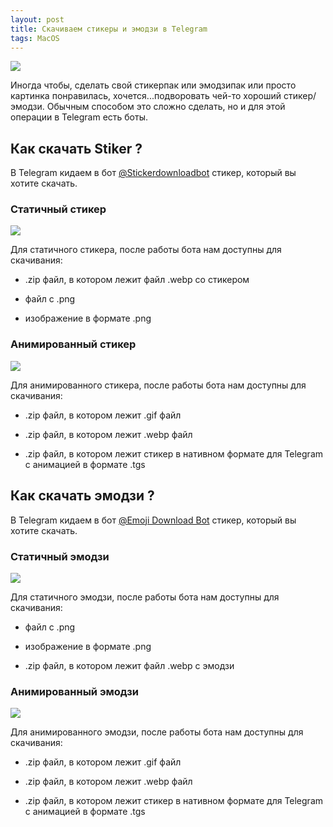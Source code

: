 ```yaml
---
layout: post
title: Скачиваем стикеры и эмодзи в Telegram
tags: MacOS
---
```

![](https://raw.githubusercontent.com/tatarinovms/tatarinovms.github.io/master/images/posts/DTelegram/logo.png)

Иногда чтобы, сделать свой стикерпак или эмодзипак или просто картинка понравилась,  хочется...подворовать чей-то хороший стикер/эмодзи. Обычным способом это сложно сделать, но и для этой операции в Telegram есть боты. 

## Как скачать Stiker ?

В Telegram кидаем в бот [@Stickerdownloadbot](https://t.me/Stickerdownloadbot) стикер, который вы хотите скачать.

### Статичный стикер

![](https://raw.githubusercontent.com/tatarinovms/tatarinovms.github.io/master/images/posts/DTelegram/stat_stiker.png)

Для статичного стикера, после работы бота нам доступны для скачивания:

- .zip файл, в котором лежит файл .webp со стикером

- файл с .png

- изображение в формате .png

### Анимированный стикер

![](https://raw.githubusercontent.com/tatarinovms/tatarinovms.github.io/master/images/posts/DTelegram/anim_stiker.png)

Для анимированного стикера, после работы бота нам доступны для скачивания:

- .zip файл, в котором лежит .gif файл 

- .zip файл, в котором лежит .webp файл 

- .zip файл, в котором лежит стикер в нативном формате для Telegram c анимацией в формате .tgs

## Как скачать эмодзи ?

В Telegram кидаем в бот [@Emoji Download Bot](https://t.me/emojidownloadbot) стикер, который вы хотите скачать.

### Статичный эмодзи

![](https://raw.githubusercontent.com/tatarinovms/tatarinovms.github.io/master/images/posts/DTelegram/stat_emoji.png)

Для статичного эмодзи, после работы бота нам доступны для скачивания:

- файл с .png

- изображение в формате .png

- .zip файл, в котором лежит файл .webp с эмодзи

### Анимированный эмодзи

![](https://raw.githubusercontent.com/tatarinovms/tatarinovms.github.io/master/images/posts/DTelegram/anim_emoji.png)

Для анимированного эмодзи, после работы бота нам доступны для скачивания:

- .zip файл, в котором лежит .gif файл 

- .zip файл, в котором лежит .webp файл 

- .zip файл, в котором лежит стикер в нативном формате для Telegram c анимацией в формате .tgs